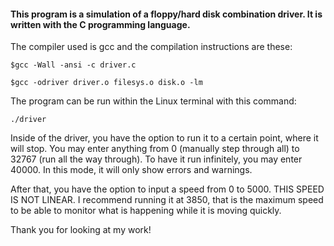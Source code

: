 #### This program is a simulation of a floppy/hard disk combination driver.  It is written with the C programming language.

The compiler used is gcc and the compilation instructions are these:

```$gcc -Wall -ansi -c driver.c```

```$gcc -odriver driver.o filesys.o disk.o -lm```

The program can be run within the Linux terminal with this command:

```./driver```

Inside of the driver, you have the option to run it to a certain point, where it will stop. You may enter
anything from 0 (manually step through all) to 32767 (run all the way through).  To have it run infinitely,
you may enter 40000.  In this mode, it will only show errors and warnings.

After that, you have the option to input a speed from 0 to 5000.  THIS SPEED IS NOT LINEAR.  I recommend
running it at 3850, that is the maximum speed to be able to monitor what is happening while it is moving quickly.
  
 Thank you for looking at my work!
